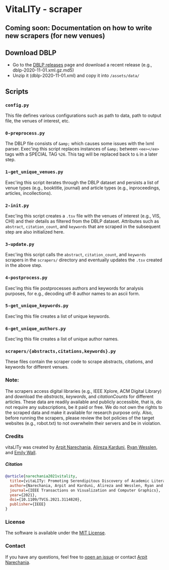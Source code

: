 # VitaLITy - scraper

## Coming soon: Documentation on how to write new scrapers (for new venues)

## Download DBLP
- Go to the [DBLP releases](https://dblp.org/xml/release/) page and download a recent release (e.g., dblp-2020-11-01.xml.gz.md5) 
- Unzip it (dblp-2020-11-01.xml) and copy it into `/assets/data/`

## Scripts

### `config.py`
This file defines various configurations such as path to data, path to output file, the venues of interest, etc.

### `0-preprocess.py`
The DBLP file consists of `&amp;` which causes some issues with the lxml parser. Exec'ing this script replaces instances of `&amp;` between `<ee></ee>` tags with a SPECIAL TAG `%26`. This tag will be replaced back to `&` in a later step.

### `1-get_unique_venues.py`
Exec'ing this script iterates through the DBLP dataset and persists a list of venue types (e.g., booktitle, journal) and article types (e.g., inproceedings, articles, incollections).

### `2-init.py`
Exec'ing this script creates a `.tsv` file with the venues of interest (e.g., VIS, CHI) and their details as filtered from the DBLP dataset. Attributes such as `abstract`, `citation_count`, and `keywords` that are scraped in the subsequent step are also initialized here.

### `3-update.py`
Exec'ing this script calls the `abstract`, `citation_count`, and `keywords` scrapers in the `scrapers/` directory and eventually updates the `.tsv` created in the above step.

### `4-postprocess.py`
Exec'ing this file postprocesses authors and keywords for analysis purposes, for e.g., decoding utf-8 author names to an ascii form. 

### `5-get_unique_keywords.py`
Exec'ing this file creates a list of unique keywords.

### `6-get_unique_authors.py`
Exec'ing this file creates a list of unique author names.

### `scrapers/{abstracts,citations,keywords}.py`
These files contain the scraper code to scrape abstracts, citations, and keywords for different venues.


### Note: 
The scrapers access digital libraries (e.g., IEEE Xplore, ACM Digital Library) and download the _abstracts_, _keywords_, and _citationCounts_ for different articles. These data are readily available  and publicly accessible, that is, do not require any subscriptions, be it paid or free. We do not own the rights to the scraped data and make it available for research purpose only. Also, before running the scrapers, please review the bot policies of the target websites (e.g., robot.txt) to not overwhelm their servers and be in violation.


### Credits
vitaLITy was created by 
<a target="_blank" href="https://www.cc.gatech.edu/~anarechania3">Arpit Narechania</a>, <a target="_blank" href="https://www.karduni.com/">Alireza Karduni</a>, <a target="_blank" href="https://wesslen.netlify.app/">Ryan Wesslen</a>, and <a target="_blank" href="https://emilywall.github.io/">Emily Wall</a>.

##### Citation
```bibTeX
@article{narechania2021vitality,
  title={vitaLITy: Promoting Serendipitous Discovery of Academic Literature with Transformers \& Visual Analytics},
  author={Narechania, Arpit and Karduni, Alireza and Wesslen, Ryan and Wall, Emily},
  journal={IEEE Transactions on Visualization and Computer Graphics},
  year={2021},
  doi={10.1109/TVCG.2021.3114820},
  publisher={IEEE}
}
```

### License
The software is available under the [MIT License](https://github.com/vitality-vis/scraper/blob/master/LICENSE).

### Contact
If you have any questions, feel free to [open an issue](https://github.com/vitality-vis/scraper/issues/new/choose) or contact [Arpit Narechania](https://www.cc.gatech.edu/~anarechania3).
